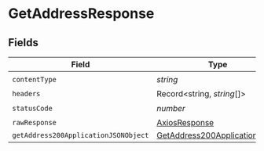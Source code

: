 # GetAddressResponse


## Fields

| Field                                                                                   | Type                                                                                    | Required                                                                                | Description                                                                             |
| --------------------------------------------------------------------------------------- | --------------------------------------------------------------------------------------- | --------------------------------------------------------------------------------------- | --------------------------------------------------------------------------------------- |
| `contentType`                                                                           | *string*                                                                                | :heavy_check_mark:                                                                      | N/A                                                                                     |
| `headers`                                                                               | Record<string, *string*[]>                                                              | :heavy_minus_sign:                                                                      | N/A                                                                                     |
| `statusCode`                                                                            | *number*                                                                                | :heavy_check_mark:                                                                      | N/A                                                                                     |
| `rawResponse`                                                                           | [AxiosResponse](https://axios-http.com/docs/res_schema)                                 | :heavy_minus_sign:                                                                      | N/A                                                                                     |
| `getAddress200ApplicationJSONObject`                                                    | [GetAddress200ApplicationJSON](../../models/operations/getaddress200applicationjson.md) | :heavy_minus_sign:                                                                      | OK                                                                                      |